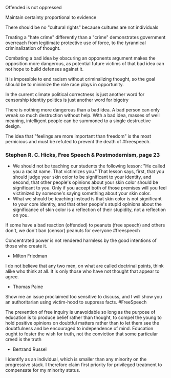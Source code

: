 Offended is not oppressed

Maintain certainty proportional to evidence

There should be no "cultural rights" because cultures are not individuals

Treating a "hate crime" differently than a "crime" demonstrates government overreach from legitimate protective use of force, to the tyrannical criminalization of thought.

Combating a bad idea by obscuring an opponents argument makes the opposition more dangerous, as potential future victims of that bad idea can not hope to build defenses against it.

It is impossible to end racism without criminalizing thought, so the goal should be to minimize the role race plays in opportunity.

In the current climate
political correctness is just another word for censorship
identity politics is just another word for bigotry

There is nothing more dangerous than a bad idea.  A bad person can only wreak so much destruction without help.  With a bad idea, masses of well meaning, intelligent people can be summoned to a single destructive design.

The idea that "feelings are more important than freedom" is the most pernicious and must be refuted to prevent the death of #freespeech.

### Stephen R. C. Hicks, Free Speech & Postmodernism, page 23
- We should not be teaching our students the following lesson: "He called you a racist name. That victimizes you."  That lesson says, first, that you should judge your skin color to be significant to your identity, and second, that other people's opinions about your skin color should be significant to you.  Only if you accept both of those premises will you feel victimized by someone's saying something about your skin color.
- What we should be teaching instead is that skin color is not significant to your core identity, and that other people's stupid opinions about the significance of skin color is a reflection of their stupidity, not a reflection on you.

If some have a bad reaction (offended) to peanuts (free speech) and others don't, we don't ban (censor) peanuts for everyone #freespeech

Concentrated power is not rendered harmless by the good intentions of those who create it.
- Milton Friedman

I do not believe that any two men, on what are called doctrinal points, think alike who think at all. It is only those who have not thought that appear to agree.
- Thomas Paine

Show me an issue proclaimed too sensitive to discuss, and I will show you an authoritarian using victim-hood to suppress facts. #FreeSpeech

The prevention of free inquiry is unavoidable so long as the purpose of education is to produce belief rather than thought, to compel the young to hold positive opinions on doubtful matters rather than to let them see the doubtfulness and be encouraged to independence of mind.  Education ought to foster the wish for truth, not the conviction that some particular creed is the truth
- Bertrand Russel

I identify as an individual, which is smaller than any minority on the progressive stack.  I therefore claim first priority for privileged treatment to compensate for my minority status.
